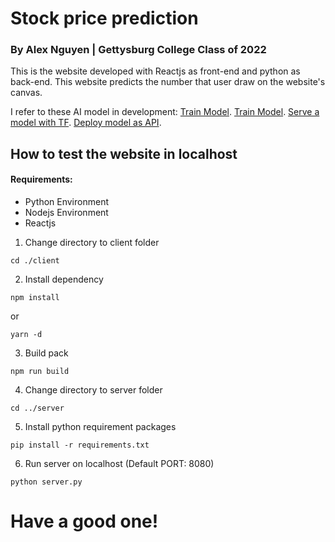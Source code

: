 # Stock price prediction
### By Alex Nguyen | Gettysburg College Class of 2022

This is the website developed with Reactjs as front-end and python as back-end. This website predicts the number that user draw on the website's canvas. 

I refer to these AI model in development:
[Train Model](github.com/sorki/python-mnist).
[Train Model](github.com/dan59314/MNIST-Deep-Learning).
[Serve a model with TF](tensorflow.org/serving/serving_basic).
[Deploy model as API](towardsdatascience.com/how-to-deploy-machine-learning-models-with-tensorflow-part-1-make-your-model-ready-for-serving-776a14ec3198).

## How to test the website in localhost
#### Requirements:
* Python Environment
* Nodejs Environment
* Reactjs

1. Change directory to client folder
```
cd ./client
```
2. Install dependency
```
npm install
```
or
```
yarn -d
```
3. Build pack
```
npm run build
```
4. Change directory to server folder
```
cd ../server
```
5. Install python requirement packages
```
pip install -r requirements.txt
```
6. Run server on localhost (Default PORT: 8080)
```
python server.py
```

# Have a good one!